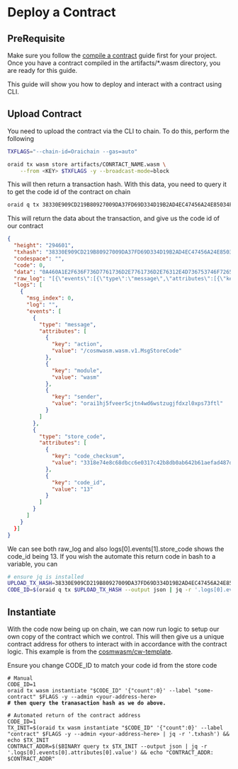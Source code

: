 # Deploy a Contract

## PreRequisite

Make sure you follow the [compile a contract](compile-contract.md) guide first for your project. Once you have a contract compiled in the artifacts/\*.wasm directory, you are ready for this guide.

This guide will show you how to deploy and interact with a contract using CLI. 


## Upload Contract

You need to upload the contract via the CLI to chain. To do this, perform the following

```bash
TXFLAGS="--chain-id=Oraichain --gas=auto"

oraid tx wasm store artifacts/CONRTACT_NAME.wasm \
    --from <KEY> $TXFLAGS -y --broadcast-mode=block
```

This will then return a transaction hash. With this data, you need to query it to get the code id of the contract on chain

```bash
oraid q tx 38330E909CD219B80927009DA37FD69D334D19B2AD4EC47456A24E85034F0085 --output=json
```

This will return the data about the transaction, and give us the code id of our contract

```json
{
  "height": "294601",
  "txhash": "38330E909CD219B80927009DA37FD69D334D19B2AD4EC47456A24E85034F0085",
  "codespace": "",
  "code": 0,
  "data": "0A460A1E2F636F736D7761736D2E7761736D2E76312E4D736753746F7265436F64651224080D12203318E74E8C68DBCC6E0317C42B8DB0AB642B61AEFAD487DEDB6ECB54FFED4D72",
  "raw_log": "[{\"events\":[{\"type\":\"message\",\"attributes\":[{\"key\":\"action\",\"value\":\"/cosmwasm.wasm.v1.MsgStoreCode\"},{\"key\":\"module\",\"value\":\"wasm\"},{\"key\":\"sender\",\"value\":\"orai1hj5fveer5cjtn4wd6wstzugjfdxzl0xps73ftl\"}]},{\"type\":\"store_code\",\"attributes\":[{\"key\":\"code_checksum\",\"value\":\"3318e74e8c68dbcc6e0317c42b8db0ab642b61aefad487dedb6ecb54ffed4d72\"},{\"key\":\"code_id\",\"value\":\"13\"}]}]}]",
  "logs": [
    {
      "msg_index": 0,
      "log": "",
      "events": [
        {
          "type": "message",
          "attributes": [
            {
              "key": "action",
              "value": "/cosmwasm.wasm.v1.MsgStoreCode"
            },
            {
              "key": "module",
              "value": "wasm"
            },
            {
              "key": "sender",
              "value": "orai1hj5fveer5cjtn4wd6wstzugjfdxzl0xps73ftl"
            }
          ]
        },
        {
          "type": "store_code",
          "attributes": [
            {
              "key": "code_checksum",
              "value": "3318e74e8c68dbcc6e0317c42b8db0ab642b61aefad487dedb6ecb54ffed4d72"
            },
            {
              "key": "code_id",
              "value": "13"
            }
          ]
        }
      ]
    }
  }]
}
```

We can see both raw\_log and also logs\[0].events\[1].store\_code shows the code\_id being 13. If you wish the automate this return code in bash to a variable, you can&#x20;

```bash
# ensure jq is installed
UPLOAD_TX_HASH=38330E909CD219B80927009DA37FD69D334D19B2AD4EC47456A24E85034F0085
CODE_ID=$(oraid q tx $UPLOAD_TX_HASH --output json | jq -r '.logs[0].events[] | select(.type == "store_code").attributes[] | select(.key == "code_id").value') && echo "Code Id: $CODE_ID"
```

## Instantiate

With the code now being up on chain, we can now run logic to setup our own copy of the contract which we control. This will then give us a unique contract address for others to interact with in accordance with the contract logic. This example is from the [cosmwasm/cw-template](https://github.com/CosmWasm/cw-template).

Ensure you change CODE\_ID to match your code id from the store code

<pre class="language-sh"><code class="lang-sh"># Manual
CODE_ID=1
oraid tx wasm instantiate "$CODE_ID" '{"count":0}' --label "some-contract" $FLAGS -y --admin &#x3C;your-address-here>
<strong># then query the tranasaction hash as we do above.
</strong><strong>
</strong># Automated return of the contract address
CODE_ID=1
TX_INIT=$(oraid tx wasm instantiate "$CODE_ID" '{"count":0}' --label "contract" $FLAGS -y --admin &#x3C;your-address-here> | jq -r '.txhash') &#x26;&#x26; echo $TX_INIT
CONTRACT_ADDR=$($BINARY query tx $TX_INIT --output json | jq -r '.logs[0].events[0].attributes[0].value') &#x26;&#x26; echo "CONTRACT_ADDR: $CONTRACT_ADDR"
</code></pre>
